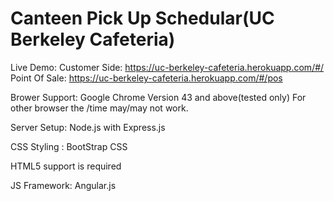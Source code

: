 # Canteen Pick Up Schedular(UC Berkeley Cafeteria)

Live Demo: 
          Customer Side: https://uc-berkeley-cafeteria.herokuapp.com/#/
          Point Of Sale: https://uc-berkeley-cafeteria.herokuapp.com/#/pos

Brower Support: Google Chrome Version 43 and above(tested only)
                For other browser the /time may/may not work.
              
Server Setup: Node.js with Express.js

CSS Styling : BootStrap CSS

HTML5 support is required

JS Framework: Angular.js
